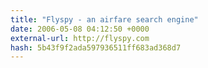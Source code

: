 ```yaml
---
title: "Flyspy - an airfare search engine"
date: 2006-05-08 04:12:50 +0000
external-url: http://flyspy.com
hash: 5b43f9f2ada597936511ff683ad368d7
---
```



